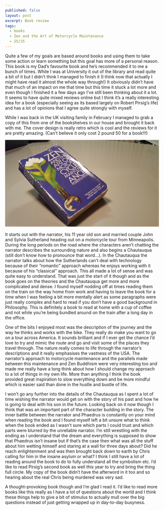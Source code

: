 ```yaml
---
published: false
layout: post
excerpt: Book review
tags: 
  - books
  - Zen and the Art of Motorcycle Maintenance
  - 25/25
---
```

Quite a few of my goals are based around books and using them to take some action or learn something but this goal has more of a personal reason. This book is my Dad’s favourite book and he’s recommended it to me a bunch of times. While I was at University it out of the library and read quite a bit of it but I didn’t think I managed to finish it (I think now that actually I might have read it almost the whole way through!) It obviously didn’t have that much of an impact on me that time but this time it stuck a lot more and even though I finished it a few days ago I’ve still been thinking about it a lot. It seems to have quite mixed reviews online but I think it’s a really interesting idea for a book (especially seeing as its based largely on Robert Pirsig’s life) and has a lot of opinions that I agree quite strongly with myself.
 
While I was back in the UK visiting family in February I managed to grab a copy of this from one of the bookshelves in our house and brought it back with me. The cover design is really retro which is cool and the reviews for it are pretty amazing. (Can't believe it only cost 2 pound 50 for a book!!!)

![cool lotus wrench design](/images/zen.jpg)
 
It starts out with the narrator, his 11 year old son and married couple John and Sylvia Sutherland heading out on a motorcycle tour from Minneapolis. During the long periods on the road where the characters aren’t chatting the narrator describes the surrounding nature and also begins a Chautauqua (still don’t know how to pronounce that word…).  In the Chautauqua the narrator talks about how the Sutherlands can’t deal with technology because of their “romantic” approach whereas he enjoys working with it because of his “classical” approach. This all made a lot of sense and was quite easy to understand. That was just the start of it though and as the book goes on the theories and the Chautauqua get more and more complicated and dense. I found myself nodding off at times reading them on the train on the way home from work and having to leave the book for a time when I was feeling a bit more mentally alert as some paragraphs were just really complex and hard to read if you don’t have a good background in Philosophy. This is definitely a book to read at home with a cup of coffee and not while you’re being bundled around on the train after a long day in the office.
 
One of the bits I enjoyed most was the description of the journey and the way he thinks and works with the bike. They really do make you want to go on a tour across America. It sounds brilliant and if I ever get the chance I’d love to try and mimic the route and go and visit some of the places they travel through. The nature really comes to life through the narrator’s descriptions and it really emphasises the vastness of the USA. The narrator’s approach to motorcycle maintenance and the parallels made between this maintenance and Zen Buddhism were very interesting too and made me really have a long think about how I should change my approach to a lot of things in my own life. More than anything I think the book provided great inspiration to slow everything down and be more mindful which is easier said than done in the hustle and bustle of life.
 
I won’t go any further into the details of the Chautauqua as I spent a lot of time wishing the narrator would get on with the story of his past and how he is going to deal with his son in the future. Looking back on it now though I think that was an important part of the character building in the story. The inner battle between the narrator and Phaedrus is constantly on your mind when reading the book and I found myself left a bit unsure what to think when the book ended as I wasn’t sure which parts I could trust and which parts were blurred by the unreliable narrator. I’m still wrestling with the ending as I understand that the dream and everything is supposed to show that Phaedrus isn’t insane but if that’s the case then what was all the stuff about him wetting himself and staring at a wall for three days about? Did he reach enlightenment and was then brought back down to earth by Chris calling for him in the insane asylum or what? I think I still have a lot of reading around the book to do to fully understand all the symbolism etc. I’d like to read Pirsig’s second book as well this year to try and bring the thing full circle. My copy of the book didn’t have the afterword in it too and so hearing about the real Chris being murdered was very sad.
 
A thought-provoking book though and I’m glad I read it. I’d like to read more books like this really as I have a lot of questions about the world and I think these things help to give a bit of stimulus to actually mull over the big questions instead of just getting wrapped up in day-to-day busyness.
